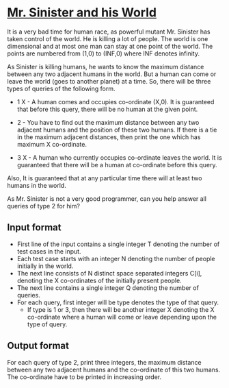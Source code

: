 # [Mr. Sinister and his World][link]

It is a very bad time for human race, as powerful mutant Mr. Sinister has taken control of the world. He is killing a lot of people. The world is one dimensional and at most one man can stay at one point of the world. The points are numbered from (1,0) to (INF,0) where INF denotes infinity.

As Sinister is killing humans, he wants to know the maximum distance between any two adjacent humans in the world. But a human can come or leave the world (goes to another planet) at a time. So, there will be three types of queries of the following form.

- 1 X - A human comes and occupies co-ordinate (X,0). It is guaranteed that before this query, there will be no human at the given point.

- 2 - You have to find out the maximum distance between any two adjacent humans and the position of these two humans. If there is a tie in the maximum adjacent distances, then print the one which has maximum X co-ordinate.

- 3 X - A human who currently occupies co-ordinate leaves the world. It is guaranteed that there will be a human at co-ordinate before this query.

Also, It is guaranteed that at any particular time there will at least two humans in the world.

As Mr. Sinister is not a very good programmer, can you help answer all queries of type 2 for him?

## Input format

- First line of the input contains a single integer T denoting the number of test cases in the input.
- Each test case starts with an integer N denoting the number of people initially in the world.
- The next line consists of N distinct space separated integers C[i], denoting the X co-ordinates of the initially present people.
- The next line contains a single integer Q denoting the number of queries.
- For each query, first integer will be type denotes the type of that query.
  - If type is 1 or 3, then there will be another integer X denoting the X co-ordinate where a human will come or leave depending upon the type of query.

## Output format

For each query of type 2, print three integers, the maximum distance between any two adjacent humans and the co-ordinate of this two humans. The co-ordinate have to be printed in increasing order.

[link]: https://www.hackerearth.com/practice/data-structures/advanced-data-structures/fenwick-binary-indexed-trees/practice-problems/algorithm/mr-sinister-and-his-world-4cc82c88/
